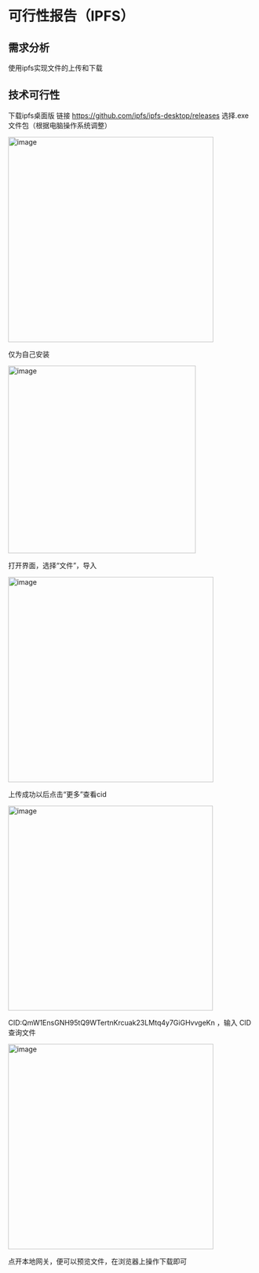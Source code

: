 # 可行性报告（IPFS）

## 需求分析
使用ipfs实现文件的上传和下载
## 技术可行性
下载ipfs桌面版
链接 https://github.com/ipfs/ipfs-desktop/releases
选择.exe文件包（根据电脑操作系统调整）

<img width="418" alt="image" src="https://github.com/user-attachments/assets/2885fc8a-e045-44c2-a69e-970ed2679499" />

仅为自己安装

<img width="382" alt="image" src="https://github.com/user-attachments/assets/fbfd9d20-9dc4-4618-b599-0650bbd82c16" />

打开界面，选择“文件”，导入

<img width="418" alt="image" src="https://github.com/user-attachments/assets/0b312dda-71a1-43bf-be6e-1c54d3121ce5" />

上传成功以后点击“更多”查看cid

<img width="417" alt="image" src="https://github.com/user-attachments/assets/2de58d1d-c74c-42c0-911d-bd34e6d96288" />

CID:QmW1EnsGNH95tQ9WTertnKrcuak23LMtq4y7GiGHvvgeKn ，输入 CID 查询文件

<img width="418" alt="image" src="https://github.com/user-attachments/assets/45996842-0ff0-48c4-b3ea-70a09702c922" />

点开本地网关，便可以预览文件，在浏览器上操作下载即可

